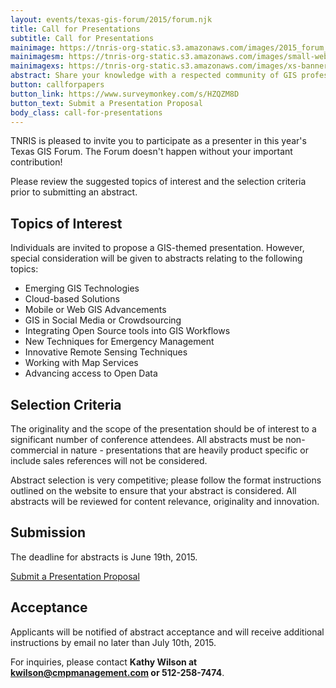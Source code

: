 ```yaml
---
layout: events/texas-gis-forum/2015/forum.njk
title: Call for Presentations
subtitle: Call for Presentations
mainimage: https://tnris-org-static.s3.amazonaws.com/images/2015_forum_banner_lg.jpg
mainimagesm: https://tnris-org-static.s3.amazonaws.com/images/small-web-banner.jpg
mainimagexs: https://tnris-org-static.s3.amazonaws.com/images/xs-banner.jpg
abstract: Share your knowledge with a respected community of GIS professionals and network with your peers in the geospatial industry.
button: callforpapers
button_link: https://www.surveymonkey.com/s/HZQZM8D
button_text: Submit a Presentation Proposal
body_class: call-for-presentations
---
```


TNRIS is pleased to invite you to participate as a presenter in this year's Texas GIS Forum. The Forum doesn't happen without your important contribution!

Please review the suggested topics of interest and the selection criteria prior to submitting an abstract.

## Topics of Interest

 Individuals are invited to propose a GIS-themed presentation. However, special consideration will be given to abstracts relating to the following topics:

- Emerging GIS Technologies
- Cloud-based Solutions
- Mobile or Web GIS Advancements
- GIS in Social Media or Crowdsourcing
- Integrating Open Source tools into GIS Workflows
- New Techniques for Emergency Management
- Innovative Remote Sensing Techniques
- Working with Map Services
- Advancing access to Open Data

## Selection Criteria

The originality and the scope of the presentation should be of interest to a significant number of conference attendees. All abstracts must be non-commercial in nature - presentations that are heavily product specific or include sales references will not be considered.

Abstract selection is very competitive; please follow the format instructions outlined on the website to ensure that your abstract is considered. All abstracts will be reviewed for content relevance, originality and innovation.

## Submission

The deadline for abstracts is June 19th, 2015.

<a class="btn btn-lg btn-danger" href="https://www.surveymonkey.com/s/HZQZM8D"><i class="glyphicon glyphicon-hand-right"></i> Submit a Presentation Proposal</a>

## Acceptance

Applicants will be notified of abstract acceptance and will receive additional instructions by email no later than July 10th, 2015.

For inquiries, please contact **Kathy Wilson at kwilson@cmpmanagement.com or 512-258-7474**.
